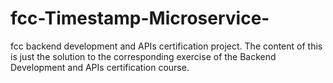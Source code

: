 # fcc-Timestamp-Microservice-
fcc backend development and APIs certification project. The content of this is just the solution to the corresponding exercise of the Backend Development and APIs certification course.
